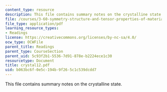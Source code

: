 ```yaml
---
content_type: resource
description: This file contains summary notes on the crystalline state.
file: /courses/3-60-symmetry-structure-and-tensor-properties-of-materials-fall-2005/b063bc6f0e5c194b9f265c1c539dcdd7_crystal12.pdf
file_type: application/pdf
learning_resource_types:
- Readings
license: https://creativecommons.org/licenses/by-nc-sa/4.0/
ocw_type: OCWFile
parent_title: Readings
parent_type: CourseSection
parent_uid: 5c93f2b1-5536-7d91-878e-b2224ece1c30
resourcetype: Document
title: crystal12.pdf
uid: b063bc6f-0e5c-194b-9f26-5c1c539dcdd7
---
```

This file contains summary notes on the crystalline state.